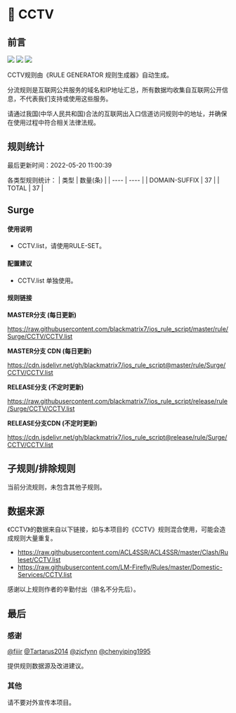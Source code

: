 # 🧸 CCTV

## 前言

![](https://shields.io/badge/-移除重复规则-ff69b4) ![](https://shields.io/badge/-DOMAIN与DOMAIN--SUFFIX合并-green) ![](https://shields.io/badge/-IP--CIDR(6)合并-blueviolet) 

CCTV规则由《RULE GENERATOR 规则生成器》自动生成。

分流规则是互联网公共服务的域名和IP地址汇总，所有数据均收集自互联网公开信息，不代表我们支持或使用这些服务。

请通过我国(中华人民共和国)合法的互联网出入口信道访问规则中的地址，并确保在使用过程中符合相关法律法规。

## 规则统计

最后更新时间：2022-05-20 11:00:39

各类型规则统计：
| 类型 | 数量(条)  | 
| ---- | ----  |
| DOMAIN-SUFFIX | 37  | 
| TOTAL | 37  | 


## Surge 

#### 使用说明
- CCTV.list，请使用RULE-SET。

#### 配置建议
- CCTV.list 单独使用。

#### 规则链接
**MASTER分支 (每日更新)**

https://raw.githubusercontent.com/blackmatrix7/ios_rule_script/master/rule/Surge/CCTV/CCTV.list

**MASTER分支 CDN (每日更新)**

https://cdn.jsdelivr.net/gh/blackmatrix7/ios_rule_script@master/rule/Surge/CCTV/CCTV.list

**RELEASE分支 (不定时更新)**

https://raw.githubusercontent.com/blackmatrix7/ios_rule_script/release/rule/Surge/CCTV/CCTV.list

**RELEASE分支CDN (不定时更新)**

https://cdn.jsdelivr.net/gh/blackmatrix7/ios_rule_script@release/rule/Surge/CCTV/CCTV.list

## 子规则/排除规则


当前分流规则，未包含其他子规则。

## 数据来源

《CCTV》的数据来自以下链接，如与本项目的《CCTV》规则混合使用，可能会造成规则大量重复。

- https://raw.githubusercontent.com/ACL4SSR/ACL4SSR/master/Clash/Ruleset/CCTV.list
- https://raw.githubusercontent.com/LM-Firefly/Rules/master/Domestic-Services/CCTV.list


感谢以上规则作者的辛勤付出（排名不分先后）。

## 最后

### 感谢

[@fiiir](https://github.com/fiiir) [@Tartarus2014](https://github.com/Tartarus2014) [@zjcfynn](https://github.com/zjcfynn) [@chenyiping1995](https://github.com/chenyiping1995) 

提供规则数据源及改进建议。

### 其他

请不要对外宣传本项目。